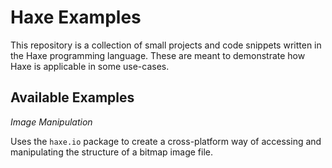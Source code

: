 # Haxe Examples

This repository is a collection of small projects and code snippets written in the Haxe programming language. These are meant to demonstrate how Haxe is applicable in some use-cases.

## Available Examples

_Image Manipulation_

Uses the `haxe.io` package to create a cross-platform way of accessing and manipulating the structure of a bitmap image file.